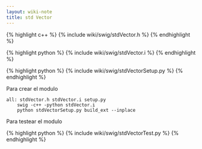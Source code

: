 ```yaml
---
layout: wiki-note
title: std Vector
---
```


{% highlight c++ %}
{% include wiki/swig/stdVector.h %}
{% endhighlight %}

{% highlight python %}
{% include wiki/swig/stdVector.i %}
{% endhighlight %}

{% highlight python %}
{% include wiki/swig/stdVectorSetup.py %}
{% endhighlight %}

Para crear el modulo

	all: stdVector.h stdVector.i setup.py
		swig -c++ -python stdVector.i
		python stdVectorSetup.py build_ext --inplace

Para testear el modulo

{% highlight python %}
{% include wiki/swig/stdVectorTest.py %}
{% endhighlight %}
